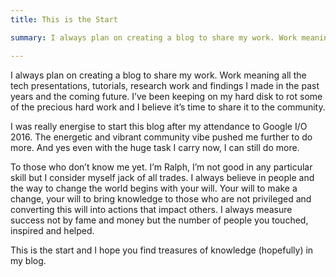 ```yaml
---
title: This is the Start

summary: I always plan on creating a blog to share my work. Work meaning all the tech presentations, tutorials, research work and findings I made in the past years and the coming future.

---
```


I always plan on creating a blog to share my work. Work meaning all the tech presentations, tutorials, research work and findings I made in the past years and the coming future. I’ve been keeping on my hard disk to rot some of the precious hard work and I believe it’s time to share it to the community. 

I was really energise to start this blog after my attendance to Google I/O 2016. The energetic and vibrant community vibe pushed me further to do more. And yes even with the huge task I carry now, I can still do more.

To those who don’t know me yet. I’m Ralph, I’m not good in any particular skill but I consider myself jack of all trades. I always believe in people and the way to change the world begins with your will. Your will to make a change, your will to bring knowledge to those who are not privileged and converting this will into actions that impact others. I always measure success not by fame and money but the number of people you touched, inspired and helped.

This is the start and I hope you find treasures of knowledge (hopefully) in my blog. 
